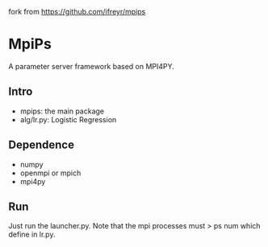 fork from <https://github.com/ifreyr/mpips>

MpiPs
=====

A parameter server framework based on MPI4PY.

## Intro

* mpips: the main package
* alg/lr.py: Logistic Regression

## Dependence

* numpy
* openmpi or mpich
* mpi4py

## Run
Just run the launcher.py.
Note that the mpi processes must > ps num which define in lr.py.